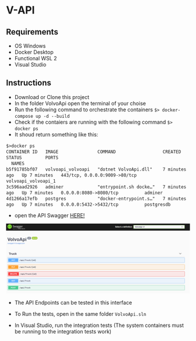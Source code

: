# V-API
## Requirements
- OS Windows 
- Docker Desktop
- Functional WSL 2
- Visual Studio
## Instructions
- Download or Clone this project 
- In the folder VolvoApi open the terminal of your choise
- Run the following command to orchestrate the containers ```$> docker-compose up -d --build```
- Check if the contaiers are running with the following command ```$> docker ps```
- It shoud return something like this:
 
 ``` 
 $>docker ps
CONTAINER ID   IMAGE               COMMAND                  CREATED         STATUS         PORTS
   NAMES
b5f91785bf07   volvoapi_volvoapi   "dotnet VolvoApi.dll"    7 minutes ago   Up 7 minutes   443/tcp, 0.0.0.0:9009->80/tcp   volvoapi_volvoapi_1
3c596aad2926   adminer             "entrypoint.sh docke…"   7 minutes ago   Up 7 minutes   0.0.0.0:8080->8080/tcp          adminer
4d1266a17efb   postgres            "docker-entrypoint.s…"   7 minutes ago   Up 7 minutes   0.0.0.0:5432->5432/tcp          postgresdb 
```
- open the API Swagger [HERE!](http://localhost:9009/swagger/index.html)

![alt text](https://github.com/jjackbauer/V-API/blob/main/img/VAPISwagger.PNG?raw=true)

- The API Endpoints can be tested in this interface

- To Run the tests, open in the same folder ```VolvoApi.sln```
- In Visual Studio, run the integration tests (The system containers must be running to the integration tests work)
